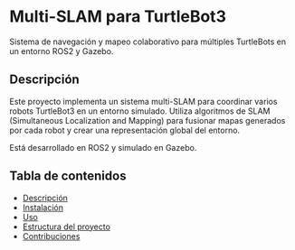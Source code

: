 # Multi-SLAM para TurtleBot3

Sistema de navegación y mapeo colaborativo para múltiples TurtleBots en un entorno ROS2 y Gazebo.

## Descripción
Este proyecto implementa un sistema multi-SLAM para coordinar varios robots TurtleBot3 en un entorno simulado. Utiliza algoritmos de SLAM (Simultaneous Localization and Mapping) para fusionar mapas generados por cada robot y crear una representación global del entorno. 

Está desarrollado en ROS2 y simulado en Gazebo.

## Tabla de contenidos
- [Descripción](#descripción)
- [Instalación](#instalación)
- [Uso](#uso)
- [Estructura del proyecto](#estructura-del-proyecto)
- [Contribuciones](#contribuciones)


